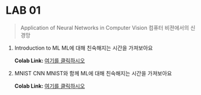 # LAB 01
> Application of Neural Networks in Computer Vision 컴퓨터 비젼에서의 신경망

1. Introduction to ML
ML에 대해 친숙해지는 시간을 가져보아요

    <b> Colab Link: </b> [여기를 클릭하시오](https://colab.research.google.com/github/HanyangTechAI/CV_2020/blob/master/lab01_Application_of_Neural_Network_in_Computer_Vision/1.%20Introduction%20to%20ML.ipynb)
    
    
2. MNIST CNN
MNIST와 함께 ML에 대해 친숙해지는 시간을 가져보아요

    <b> Colab Link: </b> [여기를 클릭하시오](https://colab.research.google.com/github/HanyangTechAI/CV_2020/blob/master/lab01_Application_of_Neural_Network_in_Computer_Vision/2.%20MNIST%20CNN.ipynb)
    
